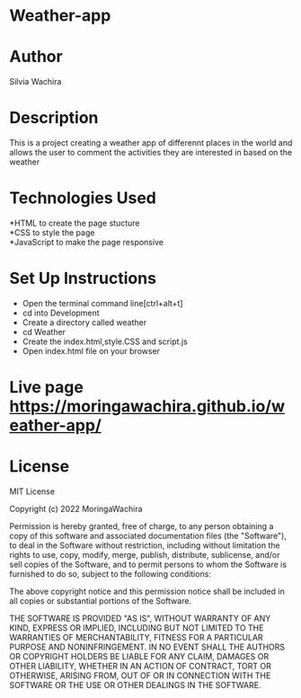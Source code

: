 # Weather-app
# Author
Silvia Wachira
# Description
This is a project creating a weather app of differennt places in the world and allows the user to comment the activities they are interested in based on the weather 
# Technologies Used
*HTML to create the page stucture<br>
*CSS to style the page<br>
*JavaScript to make the page responsive
# Set Up Instructions
* Open the terminal command line[ctrl+alt+t]<br>
* cd into Development
* Create a directory called weather
* cd Weather<br>
* Create the index.html,style.CSS and script.js 
* Open index.html file on your browser
# Live page https://moringawachira.github.io/weather-app/
# License
MIT License

Copyright (c) 2022 MoringaWachira

Permission is hereby granted, free of charge, to any person obtaining a copy
of this software and associated documentation files (the "Software"), to deal
in the Software without restriction, including without limitation the rights
to use, copy, modify, merge, publish, distribute, sublicense, and/or sell
copies of the Software, and to permit persons to whom the Software is
furnished to do so, subject to the following conditions:

The above copyright notice and this permission notice shall be included in all
copies or substantial portions of the Software.

THE SOFTWARE IS PROVIDED "AS IS", WITHOUT WARRANTY OF ANY KIND, EXPRESS OR
IMPLIED, INCLUDING BUT NOT LIMITED TO THE WARRANTIES OF MERCHANTABILITY,
FITNESS FOR A PARTICULAR PURPOSE AND NONINFRINGEMENT. IN NO EVENT SHALL THE
AUTHORS OR COPYRIGHT HOLDERS BE LIABLE FOR ANY CLAIM, DAMAGES OR OTHER
LIABILITY, WHETHER IN AN ACTION OF CONTRACT, TORT OR OTHERWISE, ARISING FROM,
OUT OF OR IN CONNECTION WITH THE SOFTWARE OR THE USE OR OTHER DEALINGS IN THE
SOFTWARE.

